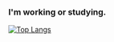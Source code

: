 ### I'm working or studying.
[![Top Langs](https://github-readme-stats.vercel.app/api/top-langs/?username=felipe-silveira-dev&count_private=true&show_icons=true&theme=radical)](https://github.com/anuraghazra/github-readme-stats)


<!----
![Anurag's GitHub stats](https://github-readme-stats.vercel.app/api?username=felipe-silveira-dev&count_private=true&show_icons=true&theme=radical)
---!>
